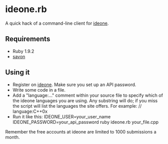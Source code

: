 # ideone.rb

A quick hack of a command-line client for [ideone](http://ideone.com).

## Requirements

 * Ruby 1.9.2
 * [savon](http://rubygems.org/gems/savon)

## Using it

 * Register on [ideone](http://ideone.com). Make sure you set up an API password.
 * Write some code in a file.
 * Add a "language:..." comment within your source file to specify which of the ideone languages you are using. Any substring will do; if you miss the script will list the languages the site offers. For example:
    // language:C++0x
 * Run it like this:
    IDEONE_USER=your_user_name IDEONE_PASSWORD=your_api_password ruby ideone.rb your_file.cpp

Remember the free accounts at ideone are limited to 1000 submissions a month.

